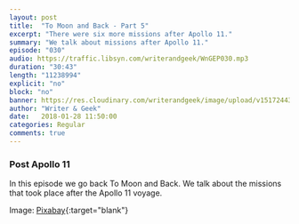 ```yaml
---
layout: post
title:  "To Moon and Back - Part 5"
excerpt: "There were six more missions after Apollo 11."
summary: "We talk about missions after Apollo 11."
episode: "030"
audio: https://traffic.libsyn.com/writerandgeek/WnGEP030.mp3
duration: "30:43"
length: "11238994"
explicit: "no"
block: "no"
banner: https://res.cloudinary.com/writerandgeek/image/upload/v1517244301/moon5.jpg
author: "Writer & Geek"
date:   2018-01-28 11:50:00
categories: Regular
comments: true
---
```

### Post Apollo 11

In this episode we go back To Moon and Back. We talk about the missions that took place after the Apollo 11 voyage.

Image: [Pixabay](https://pixabay.com/en/moon-vehicle-astronaut-space-travel-67521/){:target="blank"}